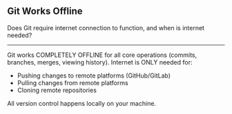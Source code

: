 ## Git Works Offline

Does Git require internet connection to function, and when is internet needed?

---

Git works COMPLETELY OFFLINE for all core operations (commits, branches, merges, viewing history). Internet is ONLY needed for:
- Pushing changes to remote platforms (GitHub/GitLab)
- Pulling changes from remote platforms
- Cloning remote repositories

All version control happens locally on your machine.

